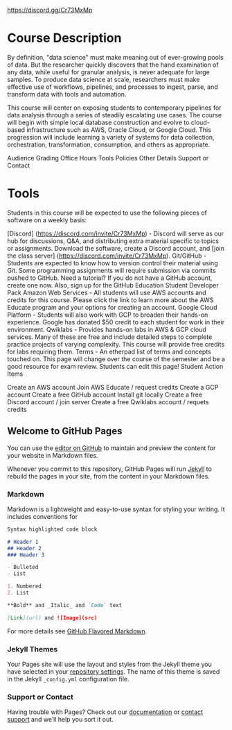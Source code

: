 https://discord.gg/Cr73MxMp

# Course Description #
By definition, "data science" must make meaning out of ever-growing pools of data. But the researcher quickly discovers that the hand examination of any data, while useful for granular analysis, is never adequate for large samples. To produce data science at scale, researchers must make effective use of workflows, pipelines, and processes to ingest, parse, and transform data with tools and automation.

This course will center on exposing students to contemporary pipelines for data analysis through a series of steadily escalating use cases. The course will begin with simple local database construction and evolve to cloud-based infrastructure such as AWS, Oracle Cloud, or  Google Cloud. This progression will include learning a variety of systems for data collection, orchestration, transformation, consumption, and others as appropriate.

Audience
Grading
Office Hours
Tools
Policies
Other Details
Support or Contact

# Tools #

Students in this course will be expected to use the following pieces of software on a weekly basis:


[Discord] (https://discord.com/invite/Cr73MxMp) - Discord will serve as our hub for discussions, Q&A, and distributing extra material specific to topics or assignments. Download the software, create a Discord account, and [join the class server] (https://discord.com/invite/Cr73MxMp).
Git/GitHub - Students are expected to know how to version control their material using Git. Some programming assignments will require submission via commits pushed to GitHub. Need a tutorial? If you do not have a GitHub account, create one now. Also, sign up for the GitHub Education Student Developer Pack
Amazon Web Services - All students will use AWS accounts and credits for this course. Please click the link to learn more about the AWS Educate program and your options for creating an account.
Google Cloud Platform - Students will also work with GCP to broaden their hands-on experience. Google has donated $50 credit to each student for work in their environment.
Qwiklabs - Provides hands-on labs in AWS & GCP cloud services. Many of these are free and include detailed steps to complete practice projects of varying complexity. This course will provide free credits for labs requiring them.
Terms - An etherpad list of terms and concepts touched on. This page will change over the course of the semester and be a good resource for exam review. Students can edit this page!
Student Action Items

 Create an AWS account 
 Join AWS Educate / request credits 
 Create a GCP account 
 Create a free GitHub account 
 Install git locally 
 Create a free Discord account / join server 
 Create a free Qwiklabs account / requets credits 
 

## Welcome to GitHub Pages

You can use the [editor on GitHub](https://github.com/jasonwnc/jasonwnc/edit/gh-pages/index.md) to maintain and preview the content for your website in Markdown files.

Whenever you commit to this repository, GitHub Pages will run [Jekyll](https://jekyllrb.com/) to rebuild the pages in your site, from the content in your Markdown files.

### Markdown

Markdown is a lightweight and easy-to-use syntax for styling your writing. It includes conventions for

```markdown
Syntax highlighted code block

# Header 1
## Header 2
### Header 3

- Bulleted
- List

1. Numbered
2. List

**Bold** and _Italic_ and `Code` text

[Link](url) and ![Image](src)
```

For more details see [GitHub Flavored Markdown](https://guides.github.com/features/mastering-markdown/).

### Jekyll Themes

Your Pages site will use the layout and styles from the Jekyll theme you have selected in your [repository settings](https://github.com/jasonwnc/jasonwnc/settings/pages). The name of this theme is saved in the Jekyll `_config.yml` configuration file.

### Support or Contact

Having trouble with Pages? Check out our [documentation](https://docs.github.com/categories/github-pages-basics/) or [contact support](https://support.github.com/contact) and we’ll help you sort it out.
